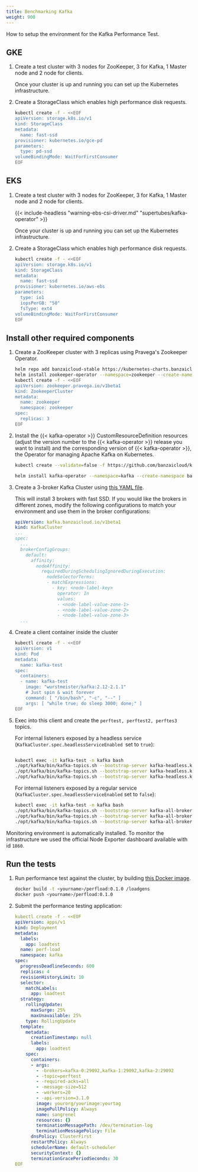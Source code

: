 ```yaml
---
title: Benchmarking Kafka
weight: 900
---
```


How to setup the environment for the Kafka Performance Test.

## GKE

1. Create a test cluster with 3 nodes for ZooKeeper, 3 for Kafka, 1 Master node and 2 node for clients.

    Once your cluster is up and running you can set up the Kubernetes infrastructure.

1. Create a StorageClass which enables high performance disk requests.

    ```bash
    kubectl create -f - <<EOF
    apiVersion: storage.k8s.io/v1
    kind: StorageClass
    metadata:
      name: fast-ssd
    provisioner: kubernetes.io/gce-pd
    parameters:
      type: pd-ssd
    volumeBindingMode: WaitForFirstConsumer
    EOF
    ```

## EKS

1. Create a test cluster with 3 nodes for ZooKeeper, 3 for Kafka, 1 Master node and 2 node for clients.

    {{< include-headless "warning-ebs-csi-driver.md" "supertubes/kafka-operator" >}}

    Once your cluster is up and running you can set up the Kubernetes infrastructure.

1. Create a StorageClass which enables high performance disk requests.

    ```bash
    kubectl create -f - <<EOF
    apiVersion: storage.k8s.io/v1
    kind: StorageClass
    metadata:
      name: fast-ssd
    provisioner: kubernetes.io/aws-ebs
    parameters:
      type: io1
      iopsPerGB: "50"
      fsType: ext4
    volumeBindingMode: WaitForFirstConsumer
    EOF
    ```

## Install other required components

1. Create a ZooKeeper cluster with 3 replicas using Pravega's Zookeeper Operator.

    ```bash
    helm repo add banzaicloud-stable https://kubernetes-charts.banzaicloud.com/
    helm install zookeeper-operator --namespace=zookeeper --create-namespace pravega/zookeeper-operator
    kubectl create -f - <<EOF
    apiVersion: zookeeper.pravega.io/v1beta1
    kind: ZookeeperCluster
    metadata:
      name: zookeeper
      namespace: zookeeper
    spec:
      replicas: 3
    EOF
    ```

1. Install the {{< kafka-operator >}} CustomResourceDefinition resources (adjust the version number to the {{< kafka-operator >}} release you want to install) and the corresponding version of {{< kafka-operator >}}, the Operator for managing Apache Kafka on Kubernetes.

    ```bash
    kubectl create --validate=false -f https://github.com/banzaicloud/koperator/releases/download/v{{< param "versionnumbers-sdm.koperatorCurrentversion" >}}/kafka-operator.crds.yaml
    ```

    ```bash
    helm install kafka-operator --namespace=kafka --create-namespace banzaicloud-stable/kafka-operator
    ```

1. Create a 3-broker Kafka Cluster using [this YAML file](https://raw.githubusercontent.com/banzaicloud/koperator/master/docs/benchmarks/infrastructure/kafka.yaml).

    This will install 3 brokers with fast SSD. If you would like the brokers in different zones, modify the following configurations to match your environment and use them in the broker configurations:

    ```yaml
    apiVersion: kafka.banzaicloud.io/v1beta1
    kind: KafkaCluster
    ...
    spec:
      ...
      brokerConfigGroups:
        default:
          affinity:
            nodeAffinity:
              requiredDuringSchedulingIgnoredDuringExecution:
                nodeSelectorTerms:
                - matchExpressions:
                  - key: <node-label-key>
                    operator: In
                    values:
                    - <node-label-value-zone-1>
                    - <node-label-value-zone-2>
                    - <node-label-value-zone-3>
      ...
    ```

1. Create a client container inside the cluster

    ```bash
    kubectl create -f - <<EOF
    apiVersion: v1
    kind: Pod
    metadata:
      name: kafka-test
    spec:
      containers:
      - name: kafka-test
        image: "wurstmeister/kafka:2.12-2.1.1"
        # Just spin & wait forever
        command: [ "/bin/bash", "-c", "--" ]
        args: [ "while true; do sleep 3000; done;" ]
    EOF
    ```

1. Exec into this client and create the `perftest, perftest2, perftes3` topics.

    For internal listeners exposed by a headless service (`KafkaCluster.spec.headlessServiceEnabled `set to `true`):

    ```bash

    kubectl exec -it kafka-test -n kafka bash
    ./opt/kafka/bin/kafka-topics.sh --bootstrap-server kafka-headless.kafka:29092 --topic perftest --create --replication-factor 3 --partitions 3
    ./opt/kafka/bin/kafka-topics.sh --bootstrap-server kafka-headless.kafka:29092 --topic perftest2 --create --replication-factor 3 --partitions 3
    ./opt/kafka/bin/kafka-topics.sh --bootstrap-server kafka-headless.kafka:29092 --topic perftest3 --create --replication-factor 3 --partitions 3
    ```

    For internal listeners exposed by a regular service (`KafkaCluster.spec.headlessServiceEnabled` set to `false`):

    ```bash
    kubectl exec -it kafka-test -n kafka bash
    ./opt/kafka/bin/kafka-topics.sh --bootstrap-server kafka-all-broker.kafka:29092 --topic perftest --create --replication-factor 3 --partitions 3
    ./opt/kafka/bin/kafka-topics.sh --bootstrap-server kafka-all-broker.kafka:29092 --topic perftest2 --create --replication-factor 3 --partitions 3
    ./opt/kafka/bin/kafka-topics.sh --bootstrap-server kafka-all-broker.kafka:29092 --topic perftest3 --create --replication-factor 3 --partitions 3
    ```

Monitoring environment is automatically installed. To monitor the infrastructure we used the official Node Exporter dashboard available with id `1860`.

## Run the tests

1. Run performance test against the cluster, by building [this Docker image](https://raw.githubusercontent.com/banzaicloud/koperator/master/docs/benchmarks/loadgens/Dockerfile).

    ```bash
    docker build -t <yourname>/perfload:0.1.0 /loadgens
    docker push <yourname>/perfload:0.1.0
    ```

1. Submit the performance testing application:

    ```yaml
    kubectl create -f - <<EOF
    apiVersion: apps/v1
    kind: Deployment
    metadata:
      labels:
        app: loadtest
      name: perf-load
      namespace: kafka
    spec:
      progressDeadlineSeconds: 600
      replicas: 4
      revisionHistoryLimit: 10
      selector:
        matchLabels:
          app: loadtest
      strategy:
        rollingUpdate:
          maxSurge: 25%
          maxUnavailable: 25%
        type: RollingUpdate
      template:
        metadata:
          creationTimestamp: null
          labels:
            app: loadtest
        spec:
          containers:
          - args:
            - -brokers=kafka-0:29092,kafka-1:29092,kafka-2:29092
            - -topic=perftest
            - -required-acks=all
            - -message-size=512
            - -workers=20
            - -api-version=3.1.0
            image: yourorg/yourimage:yourtag
            imagePullPolicy: Always
            name: sangrenel
            resources: {}
            terminationMessagePath: /dev/termination-log
            terminationMessagePolicy: File
          dnsPolicy: ClusterFirst
          restartPolicy: Always
          schedulerName: default-scheduler
          securityContext: {}
          terminationGracePeriodSeconds: 30
    EOF
    ```
